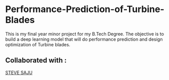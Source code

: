# Performance-Prediction-of-Turbine-Blades
This is my final year minor project for my B.Tech Degree. The objective is to build a deep learning model that will do performance prediction and design optimization of Turbine blades.

<h2>Collaborated with : </h2> <a href="https://github.com/stevesaju23">STEVE SAJU</a>
